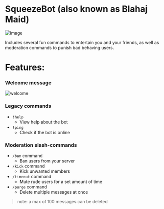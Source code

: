 # SqueezeBot (also known as Blahaj Maid)  
![image](https://files.catbox.moe/p74yv0.jpg)

Includes several fun commands to entertain you and your friends, as well as moderation commands to punish bad behaving users.  

# Features:
### Welcome message
![welcome](https://de.catbox.moe/a8ublk.png)  

### Legacy commands
* `!help`
  * View help about the bot  
* `!ping`
  * Check if the bot is online

### Moderation slash-commands
* `/ban` command
  * Ban users from your server   
* `/kick` command
  * Kick unwanted members  
* `/timeout` command
  * Mute rude users for a set amount of time    
* `/purge` command
  * Delete multiple messages at once
> note: a max of 100 messages can be deleted
